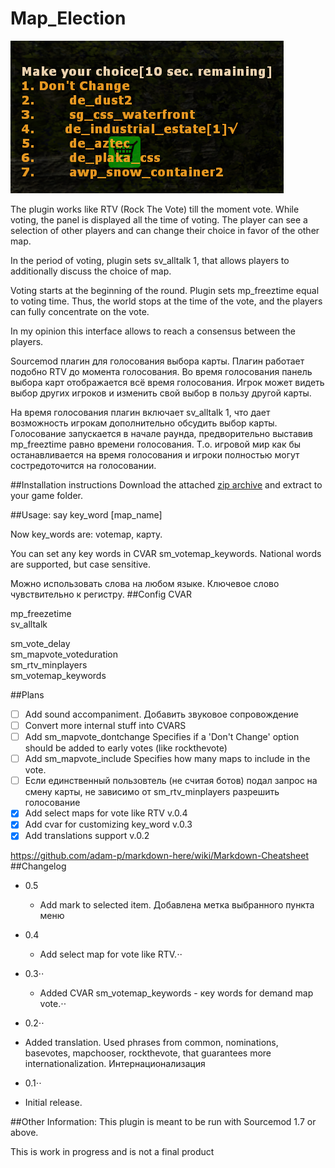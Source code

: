# Map_Election

![GitHub Logo](/fy_xbox0086.png)

The plugin works like RTV (Rock The Vote) till the moment vote. While voting, the panel is displayed all the time of voting. The player can see a selection of other players and can change their choice in favor of the other map.

In the period of voting, plugin sets sv_alltalk 1, that allows players to additionally discuss the choice of map.

Voting starts at the beginning of the round. 
Plugin sets mp_freeztime equal to voting time. Thus, the world stops at the time of the vote, and the players can fully concentrate on the vote.

In my opinion this interface allows to reach a consensus between the players.

Sourcemod плагин для голосования выбора карты.
Плагин работает подобно RTV до момента голосования.
Во время голосования панель выбора карт отображается всё время голосования.
Игрок может видеть выбор других игроков и изменить свой выбор в пользу другой карты.

На время голосования плагин включает sv_alltalk 1, что дает возможность игрокам дополнительно обсудить выбор карты.
Голосование запускается в начале раунда, предворительно выставив  mp_freeztime  равно времени голосования.
Т.о. игровой мир как бы останавливается на время голосования и игроки полностью могут состредоточится на голосовании.

##Installation instructions
Download the attached [zip archive](/Map_Election.zip ) and extract to your game folder.

##Usage:
say key_word [map_name]

Now key_words are: votemap, карту.

You can set any key words in CVAR sm_votemap_keywords.
National words are supported, but case sensitive.

Можно использовать слова на любом языке. Ключевое слово чувствительно к регистру.
##Config CVAR  

mp_freezetime  
sv_alltalk  

sm_vote_delay  
sm_mapvote_voteduration  
sm_rtv_minplayers  
sm_votemap_keywords  

##Plans
- [ ] Add sound accompaniment. Добавить звуковое сопровождение 
- [ ] Convert more internal stuff into CVARS
- [ ] Add sm_mapvote_dontchange Specifies if a 'Don't Change' option should be added to early votes (like rockthevote)
- [ ] Add sm_mapvote_include Specifies how many maps to include in the vote.
- [ ] Если единственный пользовтель (не считая ботов) подал запрос на смену карты, не зависимо от sm_rtv_minplayers разрешить голосование
- [x] Add select maps for vote like RTV v.0.4
- [x] Add cvar for customizing key_word v.0.3
- [x] Add translations support v.0.2

https://github.com/adam-p/markdown-here/wiki/Markdown-Cheatsheet  
##Changelog
* 0.5  
  - Add mark to selected item. Добавлена метка выбранного пункта меню  
 
* 0.4  
  - Add select map for vote like RTV.⋅⋅
 
* 0.3⋅⋅
  - Added CVAR sm_votemap_keywords - кey words for demand map vote.⋅⋅

* 0.2⋅⋅
- Added translation. Used phrases from common, nominations, basevotes, mapchooser, rockthevote,
that guarantees more internationalization. Интернационализация

* 0.1⋅⋅
- Initial release.

##Other Information:
This plugin is meant to be run with Sourcemod 1.7 or above.

This is work in progress and is not a final product
